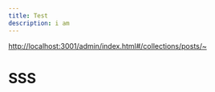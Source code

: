 ```yaml
---
title: Test
description: i am
---
```


[http://localhost:3001/admin/index.html#/collections/posts/\~](http://localhost:3001/admin/index.html#/collections/posts/~)

# SSS

